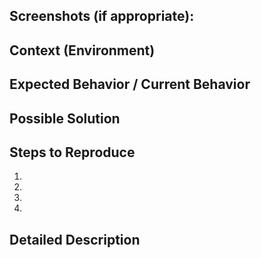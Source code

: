 
## Screenshots (if appropriate):

## Context (Environment)

<!--- Desktop provide OS, Navigator, Version, Resolution -->
<!--- Smartphone provide OS, Navigator, Version, Resolution -->


## Expected Behavior / Current Behavior
<!--- Tell us what should happen -->
<!--- Tell us what happens instead of the expected behavior -->

## Possible Solution
<!--- Not obligatory, but suggest a fix/reason for the bug -->

## Steps to Reproduce
<!--- Provide a link to a live example, or an unambiguous set of steps to -->
<!--- reproduce this bug. Include code to reproduce, if relevant -->
1.
2.
3.
4.

## Detailed Description
<!--- Provide a detailed description of the change or addition you are proposing -->

